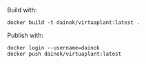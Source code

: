 Build with:

```
docker build -t dainok/virtuaplant:latest .
```

Publish with:

```
docker login --username=dainok
docker push dainok/virtuaplant:latest
```
